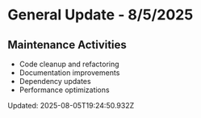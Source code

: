 # General Update - 8/5/2025

## Maintenance Activities

- Code cleanup and refactoring
- Documentation improvements
- Dependency updates
- Performance optimizations

Updated: 2025-08-05T19:24:50.932Z
